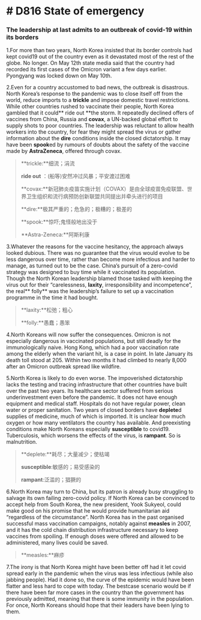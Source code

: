 # # D816 State of emergency
### **The leadership at last admits to an outbreak of covid-19 within its borders**
1.For more than two years, North Korea insisted that its border controls had kept covid­19 out of the country even as it devastated most of the rest of the globe. No longer. On May 12th state media said that the country had recorded its first cases of the Omicron variant a few days earlier. Pyongyang was locked down on May 10th.

2.Even for a country accustomed to bad news, the outbreak is disastrous. North Korea’s response to the pandemic was to close itself off from the world, reduce imports to a **trickle** and impose domestic travel restrictions. While other countries rushed to vaccinate their people, North Korea gambled that it could** ride out **the storm. It repeatedly declined offers of vaccines from China, Russia and **covax**, a UN-­backed global effort to supply shots to poor countries. The leadership was reluctant to allow health workers into the country, for fear they might spread the virus or gather information about the **dire** conditions inside the closed dictatorship. It may have been **spook**ed by rumours of doubts about the safety of the vaccine made by **AstraZeneca**, offered through covax.

> **trickle:**细流；涓流
 > 
> **ride out** ：(船等)安然冲过风暴；平安渡过困难
 > 
> **covax:**新冠肺炎疫苗实施计划（COVAX）是由全球疫苗免疫联盟、世界卫生组织和流行病预防创新联盟共同提出并牵头进行的项目
 > 
> **dire:**极其严重的；危急的；极糟的；极差的
 > 
> **spook:**惊吓;鬼怪般地出没于
 > 
> **Astra-Zeneca:**阿斯利康
 > 

3.Whatever the reasons for the vaccine hesitancy, the approach always looked dubious. There was no guarantee that the virus would evolve to be less dangerous over time, rather than become more infectious and harder to manage, as turned out to be the case. China’s pursuit of a zero-­covid strategy was designed to buy time while it vaccinated its population. Though the North Korean leadership blamed those tasked with keeping the virus out for their “carelessness, **laxity**, irresponsibility and incompetence”, the real** folly** was the leadership’s failure to set up a vaccination programme in the time it had bought.

> **laxity:**松弛；粗心
 > 
> **folly:**愚蠢；愚笨
 > 

4.North Koreans will now suffer the consequences. Omicron is not especially dangerous in vaccinated populations, but still deadly for the immunologically naive. Hong Kong, which had a poor vaccination rate among the elderly when the variant hit, is a case in point. In late January its death toll stood at 205. Within two months it had climbed to nearly 8,000 after an Omicron outbreak spread like wildfire.

5.North Korea is likely to do even worse. The impoverished dictatorship lacks the testing and tracing infrastructure that other countries have built over the past two years. Its health­care sector suffered from serious underinvestment even before the pandemic. It does not have enough equipment and medical staff. Hospitals do not have regular power, clean water or proper sanitation. Two years of closed borders have **deplete**d supplies of medicine, much of which is imported. It is unclear how much oxygen or how many ventilators the country has available. And pre­existing conditions make North Koreans especially **susceptible** to covid­19. Tuberculosis, which worsens the effects of the virus, is **rampant**. So is malnutrition.

> **deplete:**耗尽；大量减少；使枯竭
 > 
> **susceptible**:敏感的；易受感染的
 > 
> **rampant**:泛滥的；猖獗的
 > 

6.North Korea may turn to China, but its patron is already busy struggling to salvage its own failing zero-­covid policy. If North Korea can be convinced to accept help from South Korea, the new president, Yook Sukyeol, could make good on his promise that he would provide humanitarian aid “regardless of the circumstance”. North Korea has in the past organised successful mass vaccination campaigns, notably against **measles** in 2007, and it has the cold ­chain distribution infrastructure necessary to keep vaccines from spoiling. If enough doses were offered and allowed to be administered, many lives could be saved.

> **measles:**麻疹
 > 

7.The irony is that North Korea might have been better off had it let covid spread early in the pandemic when the virus was less infectious (while also jabbing people). Had it done so, the curve of the epidemic would have been flatter and less hard to cope with today. The best­case scenario would be if there have been far more cases in the country than the government has previously admitted, meaning that there is some immunity in the population. For once, North Koreans should hope that their leaders have been lying to them.

